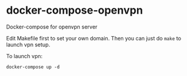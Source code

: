 # docker-compose-openvpn

Docker-compose for openvpn server

Edit Makefile first to set your own domain. Then you can just do `make` to launch vpn setup.

To launch vpn:

```
docker-compose up -d
```
